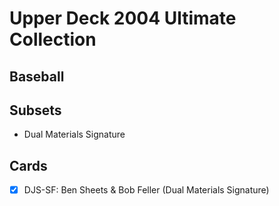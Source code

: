# Upper Deck 2004 Ultimate Collection
## Baseball

## Subsets

- Dual Materials Signature

## Cards

- [x] DJS-SF: Ben Sheets & Bob Feller (Dual Materials Signature)<br>
